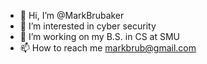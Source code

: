 - 👋 Hi, I’m @MarkBrubaker
- 👀 I’m interested in cyber security
- 🌱 I’m working on my B.S. in CS at SMU
- 📫 How to reach me markbrub@gmail.com
